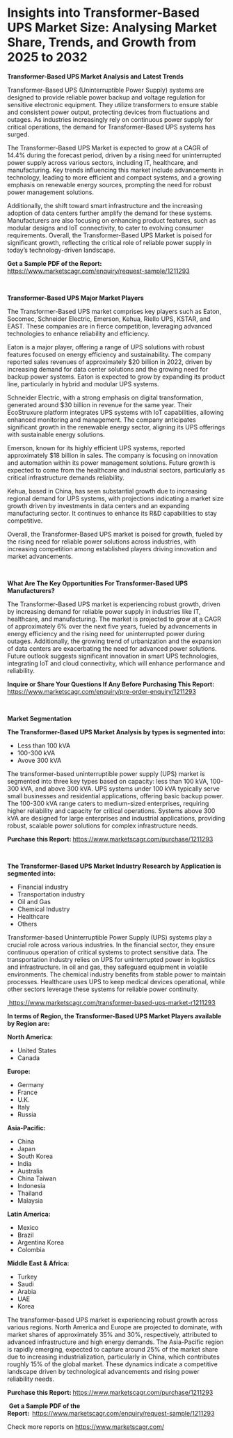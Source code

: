 <p><h1>Insights into Transformer-Based UPS Market Size: Analysing Market Share, Trends, and Growth from 2025 to 2032</h1></p><p><strong>Transformer-Based UPS Market Analysis and Latest Trends</strong></p>
<p><p>Transformer-Based UPS (Uninterruptible Power Supply) systems are designed to provide reliable power backup and voltage regulation for sensitive electronic equipment. They utilize transformers to ensure stable and consistent power output, protecting devices from fluctuations and outages. As industries increasingly rely on continuous power supply for critical operations, the demand for Transformer-Based UPS systems has surged.</p><p>The Transformer-Based UPS Market is expected to grow at a CAGR of 14.4% during the forecast period, driven by a rising need for uninterrupted power supply across various sectors, including IT, healthcare, and manufacturing. Key trends influencing this market include advancements in technology, leading to more efficient and compact systems, and a growing emphasis on renewable energy sources, prompting the need for robust power management solutions.</p><p>Additionally, the shift toward smart infrastructure and the increasing adoption of data centers further amplify the demand for these systems. Manufacturers are also focusing on enhancing product features, such as modular designs and IoT connectivity, to cater to evolving consumer requirements. Overall, the Transformer-Based UPS Market is poised for significant growth, reflecting the critical role of reliable power supply in today’s technology-driven landscape.</p></p>
<p><strong>Get a Sample PDF of the Report:&nbsp;</strong> <a href="https://www.marketscagr.com/enquiry/request-sample/1211293?utm_campaign=2454&utm_medium=2&utm_source=Github&utm_content=ia&utm_term=24032025&utm_id=transformer-based-ups">https://www.marketscagr.com/enquiry/request-sample/1211293</a></p>
<p>&nbsp;</p>
<p><strong>Transformer-Based UPS Major Market Players</strong></p>
<p><p>The Transformer-Based UPS market comprises key players such as Eaton, Socomec, Schneider Electric, Emerson, Kehua, Riello UPS, KSTAR, and EAST. These companies are in fierce competition, leveraging advanced technologies to enhance reliability and efficiency. </p><p>Eaton is a major player, offering a range of UPS solutions with robust features focused on energy efficiency and sustainability. The company reported sales revenues of approximately $20 billion in 2022, driven by increasing demand for data center solutions and the growing need for backup power systems. Eaton is expected to grow by expanding its product line, particularly in hybrid and modular UPS systems.</p><p>Schneider Electric, with a strong emphasis on digital transformation, generated around $30 billion in revenue for the same year. Their EcoStruxure platform integrates UPS systems with IoT capabilities, allowing enhanced monitoring and management. The company anticipates significant growth in the renewable energy sector, aligning its UPS offerings with sustainable energy solutions.</p><p>Emerson, known for its highly efficient UPS systems, reported approximately $18 billion in sales. The company is focusing on innovation and automation within its power management solutions. Future growth is expected to come from the healthcare and industrial sectors, particularly as critical infrastructure demands reliability.</p><p>Kehua, based in China, has seen substantial growth due to increasing regional demand for UPS systems, with projections indicating a market size growth driven by investments in data centers and an expanding manufacturing sector. It continues to enhance its R&D capabilities to stay competitive.</p><p>Overall, the Transformer-Based UPS market is poised for growth, fueled by the rising need for reliable power solutions across industries, with increasing competition among established players driving innovation and market advancements.</p></p>
<p>&nbsp;</p>
<p><strong>What Are The Key Opportunities For Transformer-Based UPS Manufacturers?</strong></p>
<p><p>The Transformer-Based UPS market is experiencing robust growth, driven by increasing demand for reliable power supply in industries like IT, healthcare, and manufacturing. The market is projected to grow at a CAGR of approximately 6% over the next five years, fueled by advancements in energy efficiency and the rising need for uninterrupted power during outages. Additionally, the growing trend of urbanization and the expansion of data centers are exacerbating the need for advanced power solutions. Future outlook suggests significant innovation in smart UPS technologies, integrating IoT and cloud connectivity, which will enhance performance and reliability.</p></p>
<p><strong>Inquire or Share Your Questions If Any Before Purchasing This Report:</strong> <a href="https://www.marketscagr.com/enquiry/pre-order-enquiry/1211293?utm_campaign=2454&utm_medium=2&utm_source=Github&utm_content=ia&utm_term=24032025&utm_id=transformer-based-ups">https://www.marketscagr.com/enquiry/pre-order-enquiry/1211293</a></p>
<p>&nbsp;</p>
<p><strong>Market Segmentation</strong></p>
<p><strong>The Transformer-Based UPS Market Analysis by types is segmented into:</strong></p>
<p><ul><li>Less than 100 kVA</li><li>100-300 kVA</li><li>Avove 300 kVA</li></ul></p>
<p><p>The transformer-based uninterruptible power supply (UPS) market is segmented into three key types based on capacity: less than 100 kVA, 100-300 kVA, and above 300 kVA. UPS systems under 100 kVA typically serve small businesses and residential applications, offering basic backup power. The 100-300 kVA range caters to medium-sized enterprises, requiring higher reliability and capacity for critical operations. Systems above 300 kVA are designed for large enterprises and industrial applications, providing robust, scalable power solutions for complex infrastructure needs.</p></p>
<p><strong>Purchase this Report:&nbsp;</strong><a href="https://www.marketscagr.com/purchase/1211293?utm_campaign=2454&utm_medium=2&utm_source=Github&utm_content=ia&utm_term=24032025&utm_id=transformer-based-ups">https://www.marketscagr.com/purchase/1211293</a></p>
<p>&nbsp;</p>
<p><strong>The Transformer-Based UPS Market Industry Research by Application is segmented into:</strong></p>
<p><ul><li>Financial industry</li><li>Transportation industry</li><li>Oil and Gas</li><li>Chemical Industry</li><li>Healthcare</li><li>Others</li></ul></p>
<p><p>Transformer-based Uninterruptible Power Supply (UPS) systems play a crucial role across various industries. In the financial sector, they ensure continuous operation of critical systems to protect sensitive data. The transportation industry relies on UPS for uninterrupted power in logistics and infrastructure. In oil and gas, they safeguard equipment in volatile environments. The chemical industry benefits from stable power to maintain processes. Healthcare uses UPS to keep medical devices operational, while other sectors leverage these systems for reliable power continuity.</p></p>
<p><a href="https://www.marketscagr.com/transformer-based-ups-market-r1211293?utm_campaign=2454&utm_medium=2&utm_source=Github&utm_content=ia&utm_term=24032025&utm_id=transformer-based-ups">&nbsp;https://www.marketscagr.com/transformer-based-ups-market-r1211293</a></p>
<p><strong>In terms of Region, the Transformer-Based UPS Market Players available by Region are:</strong></p>
<p>
    <p> <strong> North America: </strong>
        <ul>
            <li>United States</li>
            <li>Canada</li>
        </ul>
        </p> 
    <p> <strong> Europe: </strong>
        <ul>
            <li>Germany</li>
            <li>France</li>
            <li>U.K.</li>
            <li>Italy</li>
            <li>Russia</li>
        </ul>
        </p> 
    <p> <strong> Asia-Pacific: </strong>
        <ul>
            <li>China</li>
            <li>Japan</li>
            <li>South Korea</li>
            <li>India</li>
            <li>Australia</li>
            <li>China Taiwan</li>
            <li>Indonesia</li>
            <li>Thailand</li>
            <li>Malaysia</li>
        </ul>
        </p> 
    <p> <strong> Latin America: </strong>
        <ul>
            <li>Mexico</li>
            <li>Brazil</li>
            <li>Argentina Korea</li>
            <li>Colombia</li>
        </ul>
        </p> 
    <p> <strong> Middle East & Africa: </strong>
        <ul>
            <li>Turkey</li>
            <li>Saudi</li>
            <li>Arabia</li>
            <li>UAE</li>
            <li>Korea</li>
        </ul>
    </p>
    </p>
<p><p>The transformer-based UPS market is experiencing robust growth across various regions. North America and Europe are projected to dominate, with market shares of approximately 35% and 30%, respectively, attributed to advanced infrastructure and high energy demands. The Asia-Pacific region is rapidly emerging, expected to capture around 25% of the market share due to increasing industrialization, particularly in China, which contributes roughly 15% of the global market. These dynamics indicate a competitive landscape driven by technological advancements and rising power reliability needs.</p></p>
<p><strong>Purchase this Report: </strong><a href="https://www.marketscagr.com/purchase/1211293?utm_campaign=2454&utm_medium=2&utm_source=Github&utm_content=ia&utm_term=24032025&utm_id=transformer-based-ups">https://www.marketscagr.com/purchase/1211293</a></p>
<p>&nbsp;<strong>Get a Sample PDF of the Report:&nbsp;&nbsp;</strong><a href="https://www.marketscagr.com/enquiry/request-sample/1211293?utm_campaign=2454&utm_medium=2&utm_source=Github&utm_content=ia&utm_term=24032025&utm_id=transformer-based-ups">https://www.marketscagr.com/enquiry/request-sample/1211293</a></p>
<p><strong></strong></p>
<p>Check more reports on <a href="https://www.marketscagr.com/?utm_campaign=2454&utm_medium=2&utm_source=Github&utm_content=ia&utm_term=24032025&utm_id=transformer-based-ups">https://www.marketscagr.com/</a></p>